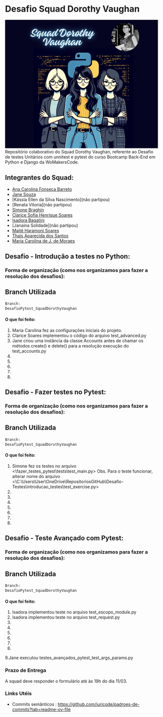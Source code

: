# Desafio Squad Dorothy Vaughan

<img src="./assets/Squad Dorothy Vaughan.png">
Repositório colaborativo do Squad Dorothy Vaughan, referente ao Desafio de testes Unitários com unnitest e pytest do curso Bootcamp Back-End em Python e Django da WoMakersCode.

## Integrantes do Squad:

- [Ana Carolina Fonseca Barreto](https://github.com/anafbarreto)
- [Jane Souza](https://github.com/janessf)
- [Kássia Ellen da Silva Nascimento](não partipou)
- [Renata Vitoria](não partipou)
- [Simone Braghin](https://github.com/SimoneBraghin)
- [Clarice Sofia Henrique Soares](https://github.com/claricesoares)
- [Isadora Bagatini](https://github.com/IsahBag)
- [Janaina Solidade](não partipou)
- [Maitê Haramoni Soares](https://github.com/maiharamoni)
- [Thaís Aparecida dos Santos](https://github.com/ThaisAp10)
- [Maria Carolina de J. de Moraes](https://github.com/CarolinaSanches24)

## Desafio - Introdução a testes no Python:

### Forma de organização (como nos organizamos para fazer a resolução dos desafios):

## Branch Utilizada

    Branch:
    DesafioPytest_SquadDorothyVaughan

#### O que foi feito:

1. Maria Carolina fez as configurações iniciais do projeto.
2. Clarice Soares implementou o código do arquivo test_advanced.py
3. Jane criou uma instância da classe Accounts antes de chamar os métodos create() e delete() para a resolução execução do test_accounts.py
4.
5.
6.
7.
8.

## Desafio - Fazer testes no Pytest:

### Forma de organização (como nos organizamos para fazer a resolução dos desafios):

## Branch Utilizada

    Branch:
    DesafioPytest_SquadDorothyVaughan

#### O que foi feito:

1. Simone fez os testes no arquivo <\fazer_testes_pytest\tests\test_main.py> Obs. Para o teste funcionar, alterar nome do arquivo <\C:\Users\User\OneDrive\RepositoriosGitHub\Desafio-Testes\introducao_testes\test_exercise.py>
2.
3.
4.
5.
6.
7.
8.

## Desafio - Teste Avançado com Pytest:

### Forma de organização (como nos organizamos para fazer a resolução dos desafios):

## Branch Utilizada

    Branch:
    DesafioPytest_SquadDorothyVaughan

#### O que foi feito:

1. Isadora implementou teste no arquivo test_escopo_module.py
2. Isadora implementou teste no arquivo test_request.py
3.
4.
5.
6.
7.
8.
9.Jane executou testes_avançados_pytest_test_args_params.py

### Prazo de Entrega

A squad deve responder o formulário até às 19h do dia 11/03.

### Links Utéis

- Commits semânticos :
  https://github.com/iuricode/padroes-de-commits?tab=readme-ov-file
